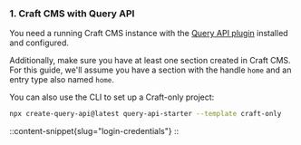 ### 1. Craft CMS with Query API
You need a running Craft CMS instance with the [Query API plugin](/libraries/craft-query-api/get-started/install) installed and configured.

Additionally, make sure you have at least one section created in Craft CMS. For this guide, we'll assume you have a section with the handle `home` and an entry type also named `home`.

You can also use the CLI to set up a Craft-only project:

```bash
npx create-query-api@latest query-api-starter --template craft-only
```

::content-snippet{slug="login-credentials"}
::